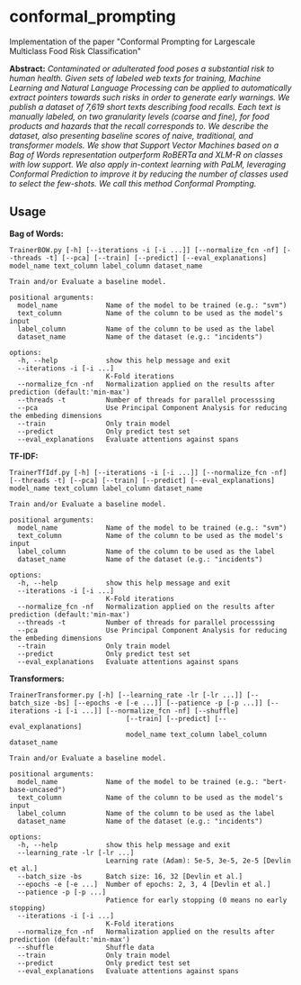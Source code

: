 # conformal_prompting
Implementation of the paper "Conformal Prompting for Largescale Multiclass Food Risk Classification"

**Abstract:** *Contaminated or adulterated food poses a substantial risk to human health. Given sets of labeled web texts for training, Machine Learning and Natural Language Processing can be applied to automatically extract pointers towards such risks in order to generate early warnings. We publish a dataset of 7,619 short texts describing food recalls. Each text is manually labeled, on two granularity levels (coarse and fine), for food products and hazards that the recall corresponds to. We describe the dataset, also presenting baseline scores of naive, traditional, and transformer models. We show that Support Vector Machines based on a Bag of Words representation outperform RoBERTa and XLM-R on classes with low support. We also apply in-context learning with PaLM, leveraging Conformal Prediction to improve it by reducing the number of classes used to select the few-shots. We call this method Conformal Prompting.*

## Usage

**Bag of Words:**
```
TrainerBOW.py [-h] [--iterations -i [-i ...]] [--normalize_fcn -nf] [--threads -t] [--pca] [--train] [--predict] [--eval_explanations] model_name text_column label_column dataset_name

Train and/or Evaluate a baseline model.

positional arguments:
  model_name            Name of the model to be trained (e.g.: "svm")
  text_column           Name of the column to be used as the model's input
  label_column          Name of the column to be used as the label
  dataset_name          Name of the dataset (e.g.: "incidents")

options:
  -h, --help            show this help message and exit
  --iterations -i [-i ...]
                        K-Fold iterations
  --normalize_fcn -nf   Normalization applied on the results after prediction (default:'min-max')
  --threads -t          Number of threads for parallel processsing
  --pca                 Use Principal Component Analysis for reducing the embeding dimensions
  --train               Only train model
  --predict             Only predict test set
  --eval_explanations   Evaluate attentions against spans
```

**TF-IDF:**
```
TrainerTfIdf.py [-h] [--iterations -i [-i ...]] [--normalize_fcn -nf] [--threads -t] [--pca] [--train] [--predict] [--eval_explanations] model_name text_column label_column dataset_name

Train and/or Evaluate a baseline model.

positional arguments:
  model_name            Name of the model to be trained (e.g.: "svm")
  text_column           Name of the column to be used as the model's input
  label_column          Name of the column to be used as the label
  dataset_name          Name of the dataset (e.g.: "incidents")

options:
  -h, --help            show this help message and exit
  --iterations -i [-i ...]
                        K-Fold iterations
  --normalize_fcn -nf   Normalization applied on the results after prediction (default:'min-max')
  --threads -t          Number of threads for parallel processsing
  --pca                 Use Principal Component Analysis for reducing the embeding dimensions
  --train               Only train model
  --predict             Only predict test set
  --eval_explanations   Evaluate attentions against spans
```

**Transformers:**
```
TrainerTransformer.py [-h] [--learning_rate -lr [-lr ...]] [--batch_size -bs] [--epochs -e [-e ...]] [--patience -p [-p ...]] [--iterations -i [-i ...]] [--normalize_fcn -nf] [--shuffle]
                             [--train] [--predict] [--eval_explanations]
                             model_name text_column label_column dataset_name

Train and/or Evaluate a baseline model.

positional arguments:
  model_name            Name of the model to be trained (e.g.: "bert-base-uncased")
  text_column           Name of the column to be used as the model's input
  label_column          Name of the column to be used as the label
  dataset_name          Name of the dataset (e.g.: "incidents")

options:
  -h, --help            show this help message and exit
  --learning_rate -lr [-lr ...]
                        Learning rate (Adam): 5e-5, 3e-5, 2e-5 [Devlin et al.]
  --batch_size -bs      Batch size: 16, 32 [Devlin et al.]
  --epochs -e [-e ...]  Number of epochs: 2, 3, 4 [Devlin et al.]
  --patience -p [-p ...]
                        Patience for early stopping (0 means no early stopping)
  --iterations -i [-i ...]
                        K-Fold iterations
  --normalize_fcn -nf   Normalization applied on the results after prediction (default:'min-max')
  --shuffle             Shuffle data
  --train               Only train model
  --predict             Only predict test set
  --eval_explanations   Evaluate attentions against spans
```

